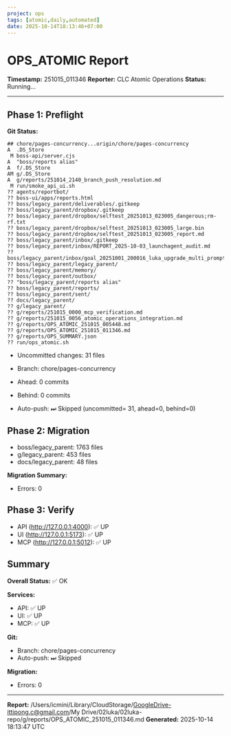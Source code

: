 ```yaml
---
project: ops
tags: [atomic,daily,automated]
date: 2025-10-14T18:13:46+07:00
---
```


# OPS_ATOMIC Report

**Timestamp:** 251015_011346
**Reporter:** CLC Atomic Operations
**Status:** Running...

---

## Phase 1: Preflight

**Git Status:**
```
## chore/pages-concurrency...origin/chore/pages-concurrency
A  .DS_Store
 M boss-api/server.cjs
A  "boss/reports alias"
A  f/.DS_Store
AM g/.DS_Store
A  g/reports/251014_2140_branch_push_resolution.md
 M run/smoke_api_ui.sh
?? agents/reportbot/
?? boss-ui/apps/reports.html
?? boss/legacy_parent/deliverables/.gitkeep
?? boss/legacy_parent/dropbox/.gitkeep
?? boss/legacy_parent/dropbox/selftest_20251013_023005_dangerous;rm-rf.txt
?? boss/legacy_parent/dropbox/selftest_20251013_023005_large.bin
?? boss/legacy_parent/dropbox/selftest_20251013_023005_report.md
?? boss/legacy_parent/inbox/.gitkeep
?? boss/legacy_parent/inbox/REPORT_2025-10-03_launchagent_audit.md
?? boss/legacy_parent/inbox/goal_20251001_200016_luka_upgrade_multi_prompt_nlu.md
?? boss/legacy_parent/legacy_parent/
?? boss/legacy_parent/memory/
?? boss/legacy_parent/outbox/
?? "boss/legacy_parent/reports alias"
?? boss/legacy_parent/reports/
?? boss/legacy_parent/sent/
?? docs/legacy_parent/
?? g/legacy_parent/
?? g/reports/251015_0000_mcp_verification.md
?? g/reports/251015_0056_atomic_operations_integration.md
?? g/reports/OPS_ATOMIC_251015_005448.md
?? g/reports/OPS_ATOMIC_251015_011346.md
?? g/reports/OPS_SUMMARY.json
?? run/ops_atomic.sh
```

- Uncommitted changes:       31 files
- Branch: chore/pages-concurrency
- Ahead: 0 commits
- Behind: 0 commits

- Auto-push: ⏭ Skipped (uncommitted=      31, ahead=0, behind=0)

## Phase 2: Migration

- boss/legacy_parent:     1763 files
- g/legacy_parent:      453 files
- docs/legacy_parent:       48 files

**Migration Summary:**
- Errors: 0

## Phase 3: Verify

- API (http://127.0.0.1:4000): ✅ UP
- UI (http://127.0.0.1:5173): ✅ UP
- MCP (http://127.0.0.1:5012): ✅ UP

## Summary

**Overall Status:** ✅ OK

**Services:**
- API: ✅ UP
- UI: ✅ UP
- MCP: ✅ UP

**Git:**
- Branch: chore/pages-concurrency
- Auto-push: ⏭ Skipped

**Migration:**
- Errors: 0

---

**Report:** /Users/icmini/Library/CloudStorage/GoogleDrive-ittipong.c@gmail.com/My Drive/02luka/02luka-repo/g/reports/OPS_ATOMIC_251015_011346.md
**Generated:** 2025-10-14 18:13:47 UTC
